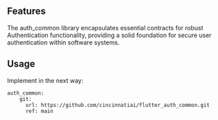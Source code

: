 ## Features

The auth_common library encapsulates essential contracts for robust Authentication functionality,
providing a solid foundation for secure user authentication within software systems.


## Usage

Implement in the next way:

```
auth_common:
    git:
      url: https://github.com/cincinnatiai/flutter_auth_common.git
      ref: main
```